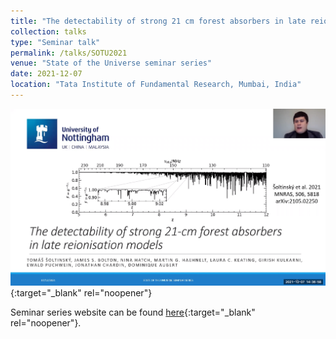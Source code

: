 ```yaml
---
title: "The detectability of strong 21 cm forest absorbers in late reionisation models"
collection: talks
type: "Seminar talk"
permalink: /talks/SOTU2021
venue: "State of the Universe seminar series"
date: 2021-12-07
location: "Tata Institute of Fundamental Research, Mumbai, India"
---
```


[![SOTU2021](/images/SOTU2021.png)](https://theory.tifr.res.in/Videos/sotu/2021-12-07_Tomas_Soltinsky.mp4){:target="_blank" rel="noopener"}

Seminar series website can be found [here](https://theory.tifr.res.in/~sotu/index.php){:target="_blank" rel="noopener"}.
